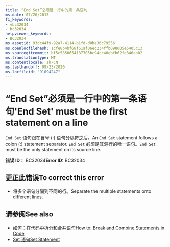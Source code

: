 ```yaml
---
title: “End Set”必须是一行中的第一条语句
ms.date: 07/20/2015
f1_keywords:
- vbc32034
- bc32034
helpviewer_keywords:
- BC32034
ms.assetid: 93dc44f9-92a7-4114-b1fd-d0ba36c79556
ms.openlocfilehash: 1cfe8b4bf68f61af06ec234ffb098605e5405c13
ms.sourcegitcommit: bf5c5850654187705bc94cc40ebfb62fe346ab02
ms.translationtype: MT
ms.contentlocale: zh-CN
ms.lasthandoff: 09/23/2020
ms.locfileid: "91094247"
---
```

# <a name="end-set-must-be-the-first-statement-on-a-line"></a><span data-ttu-id="50d59-102">“End Set”必须是一行中的第一条语句</span><span class="sxs-lookup"><span data-stu-id="50d59-102">'End Set' must be the first statement on a line</span></span>

<span data-ttu-id="50d59-103">`End Set` 语句跟在冒号 (:) 语句分隔符之后。</span><span class="sxs-lookup"><span data-stu-id="50d59-103">An `End Set` statement follows a colon (:) statement separator.</span></span> <span data-ttu-id="50d59-104">`End Set` 必须是其源行的唯一语句。</span><span class="sxs-lookup"><span data-stu-id="50d59-104">`End Set` must be the only statement on its source line.</span></span>  
  
 <span data-ttu-id="50d59-105">**错误 ID：** BC32034</span><span class="sxs-lookup"><span data-stu-id="50d59-105">**Error ID:** BC32034</span></span>  
  
## <a name="to-correct-this-error"></a><span data-ttu-id="50d59-106">更正此错误</span><span class="sxs-lookup"><span data-stu-id="50d59-106">To correct this error</span></span>  
  
- <span data-ttu-id="50d59-107">将多个语句分隔到不同的行。</span><span class="sxs-lookup"><span data-stu-id="50d59-107">Separate the multiple statements onto different lines.</span></span>  
  
## <a name="see-also"></a><span data-ttu-id="50d59-108">请参阅</span><span class="sxs-lookup"><span data-stu-id="50d59-108">See also</span></span>

- [<span data-ttu-id="50d59-109">如何：在代码中拆分和合并语句</span><span class="sxs-lookup"><span data-stu-id="50d59-109">How to: Break and Combine Statements in Code</span></span>](../programming-guide/program-structure/how-to-break-and-combine-statements-in-code.md)
- [<span data-ttu-id="50d59-110">Set 语句</span><span class="sxs-lookup"><span data-stu-id="50d59-110">Set Statement</span></span>](../language-reference/statements/set-statement.md)

